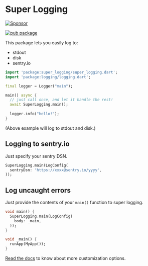 # Super Logging

[![Sponsor](https://img.shields.io/badge/Sponsor-jaaga_labs-red.svg?style=for-the-badge)](https://www.jaaga.in/labs)

[![pub package](https://img.shields.io/pub/v/super_logging.svg?style=for-the-badge)](https://pub.dartlang.org/packages/super_logging)

This package lets you easily log to:
- stdout
- disk
- sentry.io

```dart
import 'package:super_logging/super_logging.dart';
import 'package:logging/logging.dart';

final logger = Logger("main");

main() async {
  // just call once, and let it handle the rest!
  await SuperLogging.main();
  
  logger.info("hello!");
}
```

(Above example will log to stdout and disk.)

## Logging to sentry.io

Just specify your sentry DSN.

```dart
SuperLogging.main(LogConfig(
  sentryDsn: 'https://xxxx@sentry.io/yyyy',
));
```

## Log uncaught errors

Just provide the contents of your `main()` function to super logging.

```dart
void main() {
  SuperLogging.main(LogConfig(
    body: _main,
  ));
}

void _main() {
  runApp(MyApp());
}
```

[Read the docs](https://pub.dev/documentation/super_logging/latest/super_logging/super_logging-library.html) to know about more customization options.
